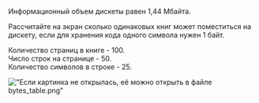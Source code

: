 Информационный объем дискеты равен 1,44 Мбайта.

Рассчитайте на экран сколько одинаковых книг может поместиться на дискету, если для хранения кода одного символа нужен 1
байт.

Количество страниц в книге - 100.  
Число строк на странице - 50.  
Количество символов в строке - 25.

!["Если картинка не открылась, её можно открыть в файле bytes_table.png"](https://drive.google.com/uc?id=1znwMnyAnrsmwBljDEfu15A58vxXPqvdX)

